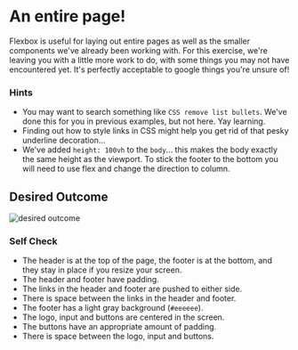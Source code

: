 # An entire page!

Flexbox is useful for laying out entire pages as well as the smaller
components we've already been working with. For this exercise, we're
leaving you with a little more work to do, with some things you may
not have encountered yet. It's perfectly acceptable to google things
you're unsure of!

### Hints
- You may want to search something like `CSS remove list bullets`.
    We've done this for you in previous examples, but not here.
    Yay learning.
- Finding out how to style links in CSS might help you get rid of
    that pesky underline decoration...
- We've added `height: 100vh` to the `body`... this makes the body
    exactly the same height as the viewport. To stick the footer to
    the bottom you will need to use flex and change the direction to
    column.

## Desired Outcome
![desired outcome](./desired-outcome.png)

### Self Check

- The header is at the top of the page, the footer is at the bottom,
    and they stay in place if you resize your screen.
- The header and footer have padding.
- The links in the header and footer are pushed to either side.
- There is space between the links in the header and footer.
- The footer has a light gray background (`#eeeeee`).
- The logo, input and buttons are centered in the screen.
- The buttons have an appropriate amount of padding.
- There is space between the logo, input and buttons.
